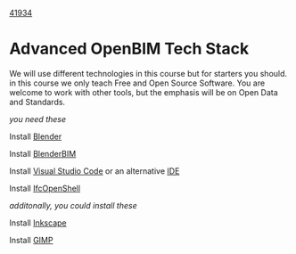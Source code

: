 [41934](/)
# Advanced OpenBIM Tech Stack

We will use different technologies in this course but for starters you should. in this course we only teach Free and Open Source Software. You are welcome to work with other tools, but the emphasis will be on Open Data and Standards. 

*you need these*

Install [Blender](/Concepts/Blender)

Install [BlenderBIM](/Concepts/BlenderBIM)

Install [Visual Studio Code](/Concepts/VisualStudio) or an alternative [IDE](/Concepts/IDE)

Install [IfcOpenShell](/Concepts/IfcOpenShell)

*additonally, you could install these*

Install [Inkscape]

Install [GIMP]

[Inkscape]: https://inkscape.org/
[GIMP]: https://www.gimp.org/

